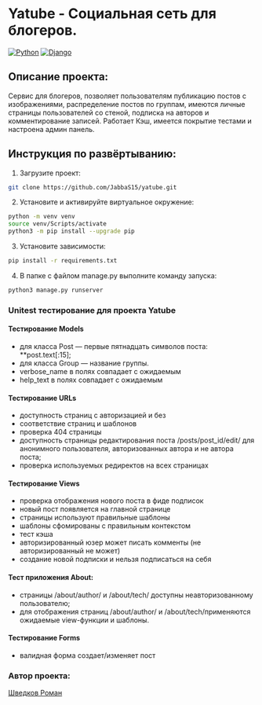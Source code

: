 # Yatube - Социальная сеть для блогеров.
[![Python](https://img.shields.io/badge/-Python_3.10-464646?style=flat&logo=Python&logoColor=ffffff&color=013220)](https://www.python.org/)
[![Django](https://img.shields.io/badge/-Django_2.2.19-464646?style=flat&logo=Django&logoColor=ffffff&color=013220)](https://www.djangoproject.com/)

## Описание проекта:
Сервис для блогеров, позволяет пользователям публикацию постов с изображениями, распределение постов по группам, имеются личные страницы пользователей со стеной, подписка на авторов и комментирование записей. Работает Кэш, имеется покрытие тестами и настроена админ панель.

## Инструкция по развёртыванию:
1. Загрузите проект:
```bash
git clone https://github.com/JabbaS15/yatube.git
```
2. Установите и активируйте виртуальное окружение:
```bash
python -m venv venv
source venv/Scripts/activate
python3 -m pip install --upgrade pip
```
3. Установите зависимости:
```bash
pip install -r requirements.txt
```
4. В папке с файлом manage.py выполните команду запуска:
```bash
python3 manage.py runserver
```

### Unitest тестирование для проекта Yatube
#### Тестирование Models
- для класса Post — первые пятнадцать символов поста: **post.text[:15];
- для класса Group — название группы.
- verbose_name в полях совпадает с ожидаемым
- help_text в полях совпадает с ожидаемым
#### Тестирование URLs
- доступность страниц с авторизацией и без
- соответствие страниц и шаблонов
- проверка 404 страницы
- доступность страницы редактирования поста /posts/post_id/edit/ для
  анонимного пользователя, авторизованных автора и не автора поста;
- проверка используемых редиректов на всех страницах
#### Тестирование Views
- проверка отображения нового поста в фиде подписок
- новый пост появляется на главной странице
- страницы используют правильные шаблоны
- шаблоны сфомированы с правильным контекстом
- тест кэша
- авторизированный юзер может писать комменты (не авторизированный не может)
- создание новой подписки и нельзя подписаться на себя
#### Тест приложения About:
- страницы /about/author/ и /about/tech/ доступны неавторизованному пользователю;
- для отображения страниц /about/author/ и /about/tech/применяются ожидаемые view-функции и шаблоны.
#### Тестирование Forms
- валидная форма создает/изменяет пост

### Автор проекта:
[Шведков Роман](https://github.com/JabbaS15)
